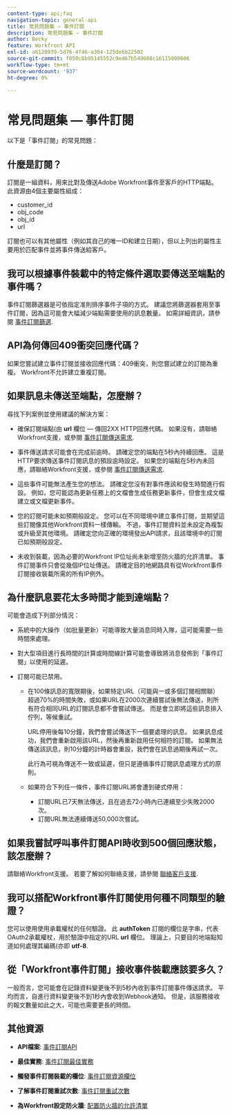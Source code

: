 ```yaml
---
content-type: api;faq
navigation-topic: general-api
title: 常見問題集 — 事件訂閱
description: 常見問題集 — 事件訂閱
author: Becky
feature: Workfront API
exl-id: a6120939-5d76-4f46-a304-125de6b22502
source-git-commit: f050c8b95145552c9ed67b549608c16115000606
workflow-type: tm+mt
source-wordcount: '937'
ht-degree: 0%

---
```


# 常見問題集 — 事件訂閱

<!--
{{highlighted-preview}}
-->

以下是「事件訂閱」的常見問題：

## 什麼是訂閱？

訂閱是一組資料，用來比對及傳送Adobe Workfront事件至客戶的HTTP端點。 此資源由4個主要屬性組成：

* customer_id
* obj_code
* obj_id
* url

訂閱也可以有其他屬性（例如其自己的唯一ID和建立日期），但以上列出的屬性主要用於匹配事件並將事件傳送給客戶。

## 我可以根據事件裝載中的特定條件選取要傳送至端點的事件嗎？

事件訂閱篩選器是可依指定准則排序事件子項的方式。 建議您將篩選器套用至事件訂閱，因為這可能會大幅減少端點需要使用的訊息數量。 如需詳細資訊，請參閱 [事件訂閱篩選](../../wf-api/general/event-subs-api.md#event).

## API為何傳回409衝突回應代碼？

如果您嘗試建立事件訂閱並接收回應代碼：409衝突，則您嘗試建立的訂閱為重複。 Workfront不允許建立重複訂閱。

## 如果訊息未傳送至端點，怎麼辦？

尋找下列案例並使用建議的解決方案：

* 確保訂閱端點(由 **url** 欄位 — 傳回2XX HTTP回應代碼。 如果沒有，請聯絡Workfront支援，或參閱 [事件訂閱傳送需求](../../wf-api/general/setup-event-sub-endpoint.md).

* 事件傳送請求可能會在完成前逾時。 請確定您的端點在5秒內持續回應。 這是HTTP要求傳送事件訂閱訊息的預設逾時設定。 如果您的端點在5秒內未回應，請聯絡Workfront支援，或參閱 [事件訂閱傳送需求](../../wf-api/general/setup-event-sub-endpoint.md).
* 這些事件可能無法產生您的想法。 請確定您沒有對事件應該和發生時間進行假設。 例如，您可能認為更新任務上的文檔會生成任務更新事件，但會生成文檔建立或文檔更新事件。
* 您的訂閱可能未如預期般設定。 您可以在不同環境中建立事件訂閱，並期望這些訂閱像其他Workfront資料一樣傳輸。 不過，事件訂閱資料並未設定為複製或升級至其他環境。 請確定您向正確的環境發出API請求，且該環境中的訂閱已如預期般設定。
* 未收到裝載，因為必要的Workfront IP位址尚未新增至防火牆的允許清單。 事件訂閱事件只會從幾個IP位址傳送。 請確定目的地網路具有從Workfront事件訂閱接收裝載所需的所有IP例外。

## 為什麼訊息要花太多時間才能到達端點？

可能會造成下列部分情況：

* 系統中的大操作（如批量更新）可能導致大量消息同時入隊，這可能需要一些時間來處理。
* 對大型項目進行長時間的計算或時間線計算可能會導致將消息發佈到「事件訂閱」以使用的延遲。
* 訂閱可能已禁用。

   * 在100條訊息的寬限期後，如果特定URL（可能與一或多個訂閱相關聯）超過70%的時間失敗，或如果URL在2000次連續嘗試後無法傳送，則所有符合相同URL的訂閱訊息都不會嘗試傳送。 而是會立即將這些訊息排入佇列，等候重試。

      URL停用後每10分鐘，我們會嘗試傳送下一個要處理的訊息。 如果訊息成功，我們會重新啟用該URL，然後再重新啟用任何相符的訂閱。 如果無法傳送該訊息，則10分鐘的計時器會重設，我們會在訊息過期後再試一次。

      此行為可視為傳送不一致或延遲，但只是遵循事件訂閱訊息處理方式的原則。

   * 如果符合下列任一條件，事件訂閱URL將會遭到硬式停用：

      * 訂閱URL已7天無法傳送，且在過去72小時內已連續至少失敗2000次。
      * 訂閱URL無法連續傳送50,000次嘗試。

## 如果我嘗試呼叫事件訂閱API時收到500個回應狀態，該怎麼辦？

請聯絡Workfront支援。 若要了解如何聯絡支援，請參閱 [聯絡客戶支援](../../workfront-basics/tips-tricks-and-troubleshooting/contact-customer-support.md).

## 我可以搭配Workfront事件訂閱使用何種不同類型的驗證？

您可以使用使用承載權杖的任何驗證。 此 **authToken** 訂閱的欄位是字串，代表OAuth2承載權杖，用於驗證中指定的URL **url** 欄位。 理論上，只要目的地端點知道如何處理其編碼(亦即 **utf-8**.

## 從「Workfront事件訂閱」接收事件裝載應該要多久？

一般而言，您可能會在記錄資料變更後不到5秒內收到事件訂閱事件傳送請求。 平均而言，自進行資料變更後不到1秒內會收到Webhook通知。 但是，該服務接收的報文數量如此之大，可能也需要更長的時間。

## 其他資源

* **API檔案**: [事件訂閱API](../../wf-api/general/event-subs-api.md)

* **最佳實務**: [事件訂閱最佳實務](../../wf-api/general/event-sub-best-practice.md)

* **觸發事件訂閱裝載的欄位**: [事件訂閱資源欄位](../../wf-api/api/event-sub-resource-fields.md)

* **了解事件訂閱重試次數**: [事件訂閱重試次數](../../wf-api/api/event-sub-retries.md)

* **為Workfront設定防火牆**: [配置防火牆的允許清單](../../administration-and-setup/get-started-wf-administration/configure-your-firewall.md)
